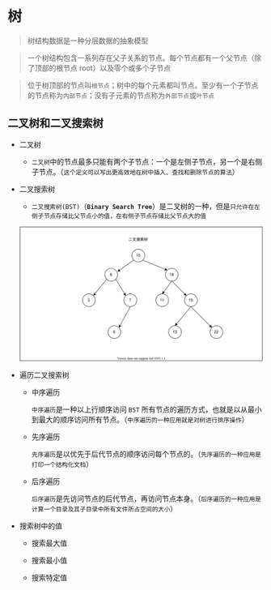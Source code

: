 # 树

> 树结构数据是一种分层数据的抽象模型

> 一个树结构包含一系列存在父子关系的节点。每个节点都有一个父节点（除了顶部的根节点 root）以及零个或多个子节点

> 位于树顶部的节点叫`根节点`；树中的每个元素都叫节点。至少有一个子节点的节点称为`内部节点`；没有子元素的节点称为`外部节点`或`叶节点`

## 二叉树和二叉搜索树

- 二叉树

  - `二叉树`中的节点最多只能有两个子节点：一个是左侧子节点，另一个是右侧子节点。（`这个定义可以写出更高效地在树中插入、查找和删除节点的算法`）

- 二叉搜索树

  - `二叉搜索树(BST)`（**`Binary Search Tree`**）是二叉树的一种，但是`只允许在左侧子节点存储比父节点小的值，在右侧子节点存储比父节点大的值`

  ![image text](./images/bst.drawio.svg)

- 遍历二叉搜索树

  - 中序遍历

    `中序遍历`是一种以上行顺序访问 `BST` 所有节点的遍历方式，也就是以从最小到最大的顺序访问所有节点。（`中序遍历的一种应用就是对树进行排序操作`）

  - 先序遍历

    `先序遍历`是以优先于后代节点的顺序访问每个节点的。（`先序遍历的一种应用是打印一个结构化文档`）

  - 后序遍历

    `后序遍历`是先访问节点的后代节点，再访问节点本身。（`后序遍历的一种应用是计算一个目录及其子目录中所有文件所占空间的大小`）

- 搜索树中的值

  - 搜索最大值

  - 搜索最小值

  - 搜索特定值

  